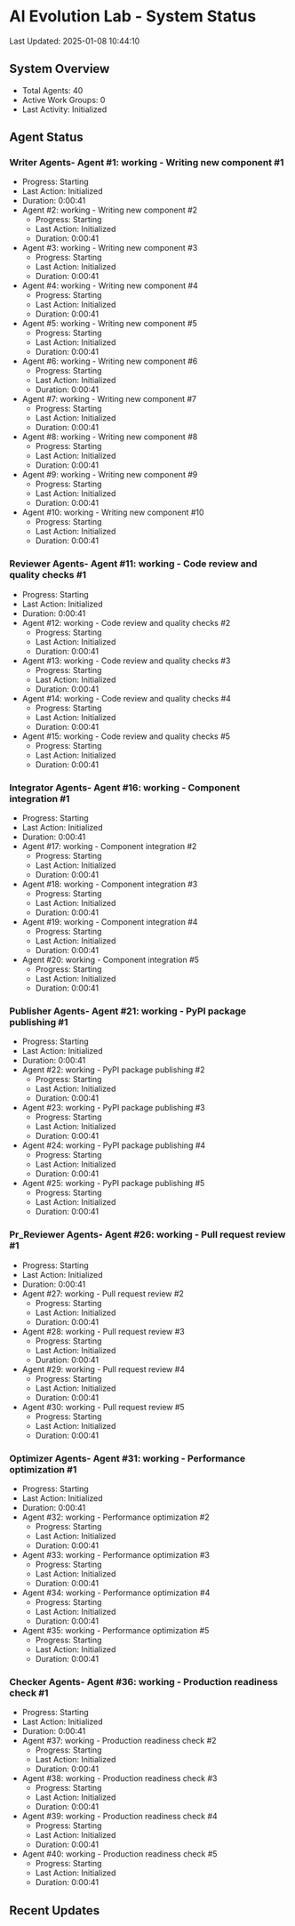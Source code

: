 # AI Evolution Lab - System Status
Last Updated: 2025-01-08 10:44:10

## System Overview
- Total Agents: 40
- Active Work Groups: 0
- Last Activity: Initialized

## Agent Status

### Writer Agents- Agent #1: working - Writing new component #1
  - Progress: Starting
  - Last Action: Initialized
  - Duration: 0:00:41
- Agent #2: working - Writing new component #2
  - Progress: Starting
  - Last Action: Initialized
  - Duration: 0:00:41
- Agent #3: working - Writing new component #3
  - Progress: Starting
  - Last Action: Initialized
  - Duration: 0:00:41
- Agent #4: working - Writing new component #4
  - Progress: Starting
  - Last Action: Initialized
  - Duration: 0:00:41
- Agent #5: working - Writing new component #5
  - Progress: Starting
  - Last Action: Initialized
  - Duration: 0:00:41
- Agent #6: working - Writing new component #6
  - Progress: Starting
  - Last Action: Initialized
  - Duration: 0:00:41
- Agent #7: working - Writing new component #7
  - Progress: Starting
  - Last Action: Initialized
  - Duration: 0:00:41
- Agent #8: working - Writing new component #8
  - Progress: Starting
  - Last Action: Initialized
  - Duration: 0:00:41
- Agent #9: working - Writing new component #9
  - Progress: Starting
  - Last Action: Initialized
  - Duration: 0:00:41
- Agent #10: working - Writing new component #10
  - Progress: Starting
  - Last Action: Initialized
  - Duration: 0:00:41

### Reviewer Agents- Agent #11: working - Code review and quality checks #1
  - Progress: Starting
  - Last Action: Initialized
  - Duration: 0:00:41
- Agent #12: working - Code review and quality checks #2
  - Progress: Starting
  - Last Action: Initialized
  - Duration: 0:00:41
- Agent #13: working - Code review and quality checks #3
  - Progress: Starting
  - Last Action: Initialized
  - Duration: 0:00:41
- Agent #14: working - Code review and quality checks #4
  - Progress: Starting
  - Last Action: Initialized
  - Duration: 0:00:41
- Agent #15: working - Code review and quality checks #5
  - Progress: Starting
  - Last Action: Initialized
  - Duration: 0:00:41

### Integrator Agents- Agent #16: working - Component integration #1
  - Progress: Starting
  - Last Action: Initialized
  - Duration: 0:00:41
- Agent #17: working - Component integration #2
  - Progress: Starting
  - Last Action: Initialized
  - Duration: 0:00:41
- Agent #18: working - Component integration #3
  - Progress: Starting
  - Last Action: Initialized
  - Duration: 0:00:41
- Agent #19: working - Component integration #4
  - Progress: Starting
  - Last Action: Initialized
  - Duration: 0:00:41
- Agent #20: working - Component integration #5
  - Progress: Starting
  - Last Action: Initialized
  - Duration: 0:00:41

### Publisher Agents- Agent #21: working - PyPI package publishing #1
  - Progress: Starting
  - Last Action: Initialized
  - Duration: 0:00:41
- Agent #22: working - PyPI package publishing #2
  - Progress: Starting
  - Last Action: Initialized
  - Duration: 0:00:41
- Agent #23: working - PyPI package publishing #3
  - Progress: Starting
  - Last Action: Initialized
  - Duration: 0:00:41
- Agent #24: working - PyPI package publishing #4
  - Progress: Starting
  - Last Action: Initialized
  - Duration: 0:00:41
- Agent #25: working - PyPI package publishing #5
  - Progress: Starting
  - Last Action: Initialized
  - Duration: 0:00:41

### Pr_Reviewer Agents- Agent #26: working - Pull request review #1
  - Progress: Starting
  - Last Action: Initialized
  - Duration: 0:00:41
- Agent #27: working - Pull request review #2
  - Progress: Starting
  - Last Action: Initialized
  - Duration: 0:00:41
- Agent #28: working - Pull request review #3
  - Progress: Starting
  - Last Action: Initialized
  - Duration: 0:00:41
- Agent #29: working - Pull request review #4
  - Progress: Starting
  - Last Action: Initialized
  - Duration: 0:00:41
- Agent #30: working - Pull request review #5
  - Progress: Starting
  - Last Action: Initialized
  - Duration: 0:00:41

### Optimizer Agents- Agent #31: working - Performance optimization #1
  - Progress: Starting
  - Last Action: Initialized
  - Duration: 0:00:41
- Agent #32: working - Performance optimization #2
  - Progress: Starting
  - Last Action: Initialized
  - Duration: 0:00:41
- Agent #33: working - Performance optimization #3
  - Progress: Starting
  - Last Action: Initialized
  - Duration: 0:00:41
- Agent #34: working - Performance optimization #4
  - Progress: Starting
  - Last Action: Initialized
  - Duration: 0:00:41
- Agent #35: working - Performance optimization #5
  - Progress: Starting
  - Last Action: Initialized
  - Duration: 0:00:41

### Checker Agents- Agent #36: working - Production readiness check #1
  - Progress: Starting
  - Last Action: Initialized
  - Duration: 0:00:41
- Agent #37: working - Production readiness check #2
  - Progress: Starting
  - Last Action: Initialized
  - Duration: 0:00:41
- Agent #38: working - Production readiness check #3
  - Progress: Starting
  - Last Action: Initialized
  - Duration: 0:00:41
- Agent #39: working - Production readiness check #4
  - Progress: Starting
  - Last Action: Initialized
  - Duration: 0:00:41
- Agent #40: working - Production readiness check #5
  - Progress: Starting
  - Last Action: Initialized
  - Duration: 0:00:41


## Recent Updates

